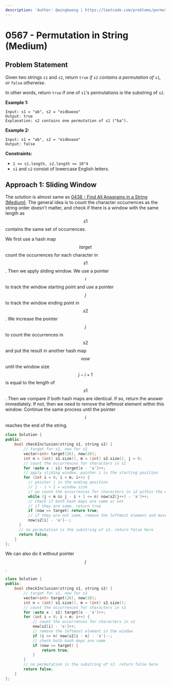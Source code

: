 ```yaml
---
description: 'Author: @wingkwong | https://leetcode.com/problems/permutation-in-string/'
---
```


# 0567 - Permutation in String (Medium)

## Problem Statement

Given two strings `s1` and `s2`, return `true` _if_ `s2` _contains a permutation of_ `s1`_, or_ `false` _otherwise_.

In other words, return `true` if one of `s1`'s permutations is the substring of `s2`.

**Example 1:**

```
Input: s1 = "ab", s2 = "eidbaooo"
Output: true
Explanation: s2 contains one permutation of s1 ("ba").
```

**Example 2:**

```
Input: s1 = "ab", s2 = "eidboaoo"
Output: false 
```

**Constraints:**

* `1 <= s1.length, s2.length <= 10^4`
* `s1` and `s2` consist of lowercase English letters.

## Approach 1: Sliding Window

The solution is almost same as [0438 - Find All Anagrams in a String (Medium)](../0400-0499/0438-find-all-anagrams-in-a-string-medium.md). The general idea is to count the character occurrences as the string order doesn't matter, and check if there is a window with the same length as $$s1$$ contains the same set of occurrences.

We first use a hash map $$target$$ count the occurrences for each character in $$s1$$. Then we apply sliding window. We use a pointer $$i$$ to track the window starting point and use a pointer $$j$$ to track the window ending point in $$s2$$. We increase the pointer $$j$$ to count the occurrences in $$s2$$ and put the result in another hash map $$now$$ until the window size $$j - i + 1$$ is equal to the length of $$s1$$. Then we compare if both hash maps are identical. If so, return the answer immediately. If not, then we need to remove the leftmost element within this window. Continue the same process until the pointer $$i$$ reaches the end of the string.

```cpp
class Solution {
public:
    bool checkInclusion(string s1, string s2) {
        // target for s1, now for s2
        vector<int> target(26), now(26);
        int n = (int) s1.size(), m = (int) s2.size(), j = 0;
        // count the occurrences for characters in s1
        for (auto x : s1) target[x - 'a']++;
        // apply sliding window. pointer i is the starting position
        for (int i = 0; i < m; i++) {
          // pointer j is the ending position 
          // j - i + 1 = window size
          // we count the occurrences for characters in s2 within the window
          while (j < m && j - i + 1 <= n) now[s2[j++] - 'a']++;
          // check if both hash maps are same or not
          // if they are same, return true
          if (now == target) return true;
          // if they are not same, remove the leftmost element and move forward
          now[s2[i] - 'a']--;
      }
      // no permutation is the substring of s2. return false here
      return false;
    }
};
```

We can also do it without pointer $$j$$.

```cpp
class Solution {
public:
    bool checkInclusion(string s1, string s2) {
        // target for s1, now for s2
        vector<int> target(26), now(26);
        int n = (int) s1.size(), m = (int) s2.size();
        // count the occurrences for characters in s1
        for (auto x : s1) target[x - 'a']++;
        for (int i = 0; i < m; i++) {
            // count the occurrences for characters in s2
            now[s2[i] - 'a']++;
            // remove the leftmost element in the window
            if (i >= n) now[s2[i - n] - 'a']--;
            // check both hash maps are same
            if (now == target) {
                return true;
            }
        }
        // no permutation is the substring of s2. return false here
        return false;
    }
};
```
